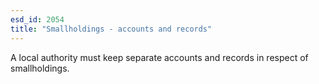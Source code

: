 ```yaml
---
esd_id: 2054
title: "Smallholdings - accounts and records"
---
```


A local authority must keep separate accounts and records in respect of smallholdings.

